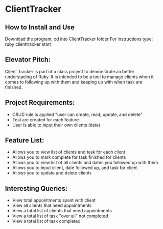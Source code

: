 ClientTracker
=============

How to Install and Use
----------------------
Download the program, cd into ClientTracker folder
For Instructions type:
ruby clienttracker start

Elevator Pitch:
--------------
Client Tracker is part of a class project to demonstrate an better understading of Ruby. It is intended to be a tool to manage clients when it comes to following up with them and keeping up with when task are finished.

Project Requirements:
--------------------
<ul>
  <li>CRUD rule is applied "user can create, read, update, and delete"</li>
  <li>Test are created for each feature</li>
   <li>User is able to input their own clients (data)</li>
</ul>

Feature List:
------------
<ul>
  <li>Allows you to view list of clients and task for each client </li>
  <li>Allows you to mark complete for task finished for clients  </li>
  <li>Allows you to view list of all clients and dates you followed up with them</li>
  <li>Allows you to input client, date followed up, and task for client</li>
  <li>Allows you to update and delete clients</li>
</ul>

Interesting Queries:
-------------------
<ul>
  <li>View total appointments spent with client</li>
  <li>View all clients that need appointments</li>
  <li> View a total list of clients that need appointments</li>
  <li> View a total list of task "over all" not completed</li>
  <li> View a total list of task completed</li>

</ul>
